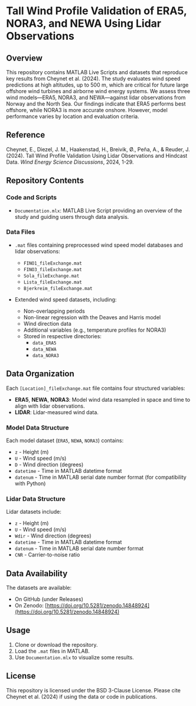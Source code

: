 # Tall Wind Profile Validation of ERA5, NORA3, and NEWA Using Lidar Observations

## Overview

This repository contains MATLAB Live Scripts and datasets that reproduce key results from Cheynet et al. (2024). The study evaluates wind speed predictions at high altitudes, up to 500 m, which are critical for future large offshore wind turbines and airborne wind energy systems. We assess three wind models—ERA5, NORA3, and NEWA—against lidar observations from Norway and the North Sea. Our findings indicate that ERA5 performs best offshore, while NORA3 is more accurate onshore. However, model performance varies by location and evaluation criteria.

## Reference

Cheynet, E., Diezel, J. M., Haakenstad, H., Breivik, Ø., Peña, A., & Reuder, J. (2024). Tall Wind Profile Validation Using Lidar Observations and Hindcast Data. *Wind Energy Science Discussions*, 2024, 1-29.

## Repository Contents

### Code and Scripts
- `Documentation.mlx`: MATLAB Live Script providing an overview of the study and guiding users through data analysis.

### Data Files
- `.mat` files containing preprocessed wind speed model databases and lidar observations:
  - `FINO1_fileExchange.mat`
  - `FINO3_fileExchange.mat`
  - `Sola_fileExchange.mat`
  - `Lista_fileExchange.mat`
  - `Bjerkreim_fileExchange.mat`

- Extended wind speed datasets, including:
  - Non-overlapping periods
  - Non-linear regression with the Deaves and Harris model
  - Wind direction data
  - Additional variables (e.g., temperature profiles for NORA3)
  - Stored in respective directories:
    - `data_ERA5`
    - `data_NEWA`
    - `data_NORA3`

## Data Organization

Each `[Location]_fileExchange.mat` file contains four structured variables:
- **ERA5**, **NEWA**, **NORA3**: Model wind data resampled in space and time to align with lidar observations.
- **LIDAR**: Lidar-measured wind data.

### Model Data Structure
Each model dataset (`ERA5`, `NEWA`, `NORA3`) contains:
- `z` - Height (m)
- `U` - Wind speed (m/s)
- `D` - Wind direction (degrees)
- `datetime` - Time in MATLAB datetime format
- `datenum` - Time in MATLAB serial date number format (for compatibility with Python)

### Lidar Data Structure
Lidar datasets include:
- `z` - Height (m)
- `U` - Wind speed (m/s)
- `Wdir` - Wind direction (degrees)
- `datetime` - Time in MATLAB datetime format
- `datenum` - Time in MATLAB serial date number format
- `CNR` - Carrier-to-noise ratio

## Data Availability

The datasets are available:
- On GitHub (under Releases)
- On Zenodo: [https://doi.org/10.5281/zenodo.14848924](https://doi.org/10.5281/zenodo.14848924)

## Usage

1. Clone or download the repository.
2. Load the `.mat` files in MATLAB.
3. Use `Documentation.mlx` to visualize some results.

## License

This repository is licensed under the BSD 3-Clause License. Please cite Cheynet et al. (2024) if using the data or code in publications.
